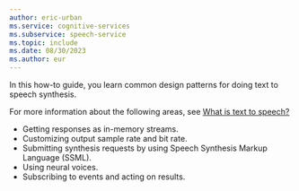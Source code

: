 ```yaml
---
author: eric-urban
ms.service: cognitive-services
ms.subservice: speech-service
ms.topic: include
ms.date: 08/30/2023
ms.author: eur
---
```


In this how-to guide, you learn common design patterns for doing text to speech synthesis.

For more information about the following areas, see [What is text to speech?](../../../text-to-speech.md)

- Getting responses as in-memory streams.
- Customizing output sample rate and bit rate.
- Submitting synthesis requests by using Speech Synthesis Markup Language (SSML).
- Using neural voices.
- Subscribing to events and acting on results.
